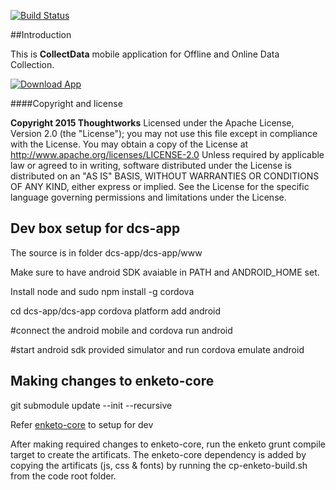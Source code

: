 
[![Build Status](https://snap-ci.com/ICT4H/dcs-mobile/branch/develop/build_image)](https://snap-ci.com/ICT4H/dcs-mobile/branch/develop)


##Introduction

This is __CollectData__ mobile application for Offline and Online Data Collection.

[![Download App](https://developer.android.com/images/brand/en_app_rgb_wo_45.png)](https://play.google.com/store/apps/details?id=co.thoughtworks.dcs)

####Copyright and license

__Copyright 2015 Thoughtworks__
Licensed under the Apache License, Version 2.0 (the "License");
you may not use this file except in compliance with the License.
You may obtain a copy of the License at http://www.apache.org/licenses/LICENSE-2.0
Unless required by applicable law or agreed to in writing, software
distributed under the License is distributed on an "AS IS" BASIS,
WITHOUT WARRANTIES OR CONDITIONS OF ANY KIND, either express or implied.
See the License for the specific language governing permissions and
limitations under the License.

## Dev box setup for dcs-app

The source is in folder dcs-app/dcs-app/www

Make sure to have android SDK avaiable in PATH and ANDROID_HOME set.

Install node and sudo npm install -g cordova

cd dcs-app/dcs-app
cordova platform add android

\#connect the android mobile and cordova run android

\#start android sdk provided simulator and run cordova emulate android

## Making changes to enketo-core

git submodule update --init --recursive

Refer [enketo-core](https://github.com/enketo/enketo-core) to setup for dev

After making required changes to enketo-core, run the enketo grunt compile target to create the artificats.
The enketo-core dependency is added by copying the artificats (js, css & fonts) by running the cp-enketo-build.sh from the code root folder.


